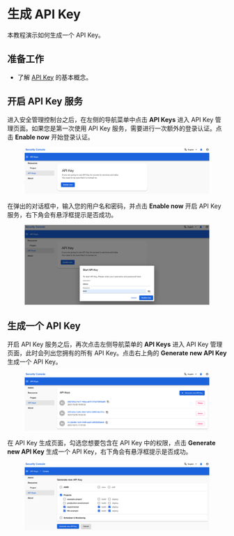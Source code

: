 # 生成 API Key

本教程演示如何生成一个 API Key。

## 准备工作

* 了解 [API Key](../../module/security/index.md#api-key) 的基本概念。

## 开启 API Key 服务

进入安全管理控制台之后，在左侧的导航菜单中点击 **API Keys** 进入 API Key 管理页面。如果您是第一次使用 API Key 服务，需要进行一次额外的登录认证。点击 **Enable now** 开始登录认证。

<figure class="screenshot">
  <img alt="enable-apikey" src="../assets/tasks/api-key/generate-api-key/enable-apikey.png" class="screenshot"/>
</figure>

在弹出的对话框中，输入您的用户名和密码，并点击 **Enable now** 开启 API Key 服务，右下角会有悬浮框提示是否成功。

<figure class="screenshot">
  <img alt="login" src="../assets/tasks/api-key/generate-api-key/login.png" class="screenshot"/>
</figure>

## 生成一个 API Key

开启 API Key 服务之后，再次点击左侧导航菜单的 **API Keys** 进入 API Key 管理页面，此时会列出您拥有的所有 API Key。点击右上角的 **Generate new API Key** 生成一个 API Key。

<figure class="screenshot">
  <img alt="apikey-list" src="../assets/tasks/api-key/generate-api-key/apikey-list.png" class="screenshot"/>
</figure>

在 API Key 生成页面，勾选您想要包含在 API Key 中的权限，点击 **Generate new API Key** 生成一个 API Key，右下角会有悬浮框提示是否成功。

<figure class="screenshot">
  <img alt="gen-apikey" src="../assets/tasks/api-key/generate-api-key/gen-apikey.png" class="screenshot"/>
</figure>
